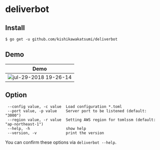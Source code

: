 # deliverbot

## Install
```shell
$ go get -u github.com/kishikawakatsumi/deliverbot
```


## Demo

| Demo |
|:-:|
|![jul-29-2018 19-26-14](https://user-images.githubusercontent.com/38090650/43365311-e3b342ac-9365-11e8-925a-44366cbb876e.gif)|

## Option
```
 --config value, -c value  Load configuration *.toml
 --port value, -p value    Server port to be listened (default: "3000")
 --region value, -r value  Setting AWS region for tomlssm (default: "ap-northeast-1")
 --help, -h                show help
 --version, -v             print the version
```

You can confirm these options via `deliverbot --help`.


